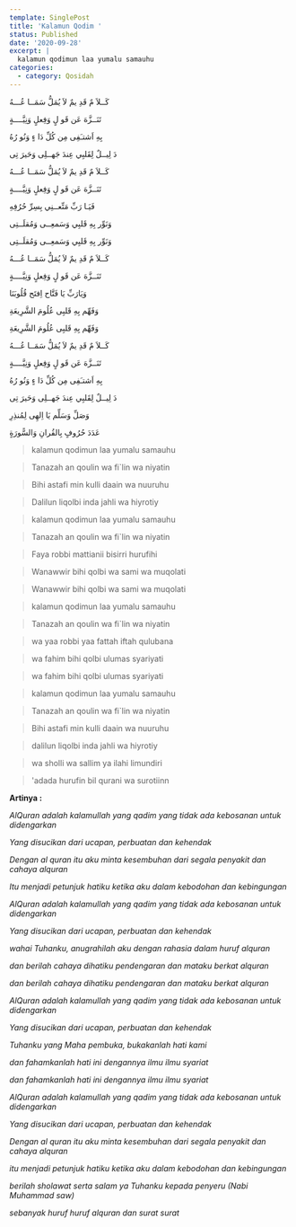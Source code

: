 ```yaml
---
template: SinglePost
title: 'Kalamun Qodim '
status: Published
date: '2020-09-28'
excerpt: |
  kalamun qodimun laa yumalu samauhu
categories:
  - category: Qosidah
---
```

كَــلاَ مٌ قَدِ يمٌ لاَ يُمَلُّ سَمَــا عُـــهُ


تَنَــزَّهَ عَن قَو لٍ وَفِعلٍ وَنِيَّــــةٍ

  
بِهِ اَشتـَفِى مِن كُلِّ دَا ءٍ وَنُو رُهُ


دَ لِيــلٌ لِقَلبِي عِندَ جَهــلِى وَحَيرَ تِى


كَــلاَ مٌ قَدِ يمٌ لاَ يُمَلُّ سَمَــا عُـــهُ


تَنَــزَّهَ عَن قَو لٍ وَفِعلٍ وَنِيَّــــةٍ


فَيَـا رَبِّ مَتِّعــنِي بِسِرِّ حُرُفِهِ


وَنَوِّر بِهِ قَلبِي وَسَمعِــى وَمُقلَــتِى


وَنَوِّر بِهِ قَلبِي وَسَمعِــى وَمُقلَــتِى


كَــلاَ مٌ قَدِ يمٌ لاَ يُمَلُّ سَمَــا عُـــهُ


تَنَــزَّهَ عَن قَو لٍ وَفِعلٍ وَنِيَّــــةٍ


وَيَارَبِّ يَا فَتَّاح اِفتَح قُلُوبَنَا


وَفَهِّم بِهِ قَلبِى عُلُومَ الشَّرِيعَةِ


وَفَهِّم بِهِ قَلبِى عُلُومَ الشَّرِيعَةِ


كَــلاَ مٌ قَدِ يمٌ لاَ يُمَلُّ سَمَــا عُـــهُ


تَنَــزَّهَ عَن قَو لٍ وَفِعلٍ وَنِيَّــــةٍ


بِهِ اَشتـَفِى مِن كُلِّ دَا ءٍ وَنُو رُهُ


دَ لِيــلٌ لِقَلبِي عِندَ جَهــلِى وَحَيرَ تِى

وَصَلِّ وَسَلِّم يَا اِلهِى لِمُنذِرِ


عَدَدَ حُرُوفٍ بِالقُرانِ وَالسًّورَةٍ


> kalamun qodimun laa yumalu samauhu

> Tanazah an qoulin wa fi`lin wa niyatin

> Bihi astafi min kulli daain wa nuuruhu

> Dalilun liqolbi inda jahli wa hiyrotiy

> kalamun qodimun laa yumalu samauhu

> Tanazah an qoulin wa fi`lin wa niyatin

> Faya robbi mattianii bisirri hurufihi

> Wanawwir bihi qolbi wa sami wa muqolati

> Wanawwir bihi qolbi wa sami wa muqolati

> kalamun qodimun laa yumalu samauhu

> Tanazah an qoulin wa fi`lin wa niyatin

> wa yaa robbi yaa fattah iftah qulubana

> wa fahim bihi qolbi ulumas syariyati

> wa fahim bihi qolbi ulumas syariyati

> kalamun qodimun laa yumalu samauhu

> Tanazah an qoulin wa fi`lin wa niyatin

> Bihi astafi min kulli daain wa nuuruhu

> dalilun liqolbi inda jahli wa hiyrotiy

> wa sholli wa sallim ya ilahi limundiri

> 'adada hurufin bil qurani wa surotiinn


**Artinya :**

_AlQuran adalah kalamullah yang qadim yang tidak ada kebosanan untuk didengarkan_

_Yang disucikan dari ucapan, perbuatan dan kehendak_

_Dengan al quran itu aku minta kesembuhan dari segala penyakit dan cahaya alquran_

_Itu menjadi petunjuk hatiku ketika aku dalam kebodohan dan kebingungan_

_AlQuran adalah kalamullah yang qadim yang tidak ada kebosanan untuk didengarkan_

_Yang disucikan dari ucapan, perbuatan dan kehendak_

_wahai Tuhanku, anugrahilah aku dengan rahasia dalam huruf alquran_

_dan berilah cahaya dihatiku pendengaran dan mataku berkat alquran_ 

_dan berilah cahaya dihatiku pendengaran dan mataku berkat alquran_

_AlQuran adalah kalamullah yang qadim yang tidak ada kebosanan untuk didengarkan_

_Yang disucikan dari ucapan, perbuatan dan kehendak_

_Tuhanku yang Maha pembuka, bukakanlah hati kami_

_dan fahamkanlah hati ini dengannya ilmu ilmu syariat_

_dan fahamkanlah hati ini dengannya ilmu ilmu syariat_

_AlQuran adalah kalamullah yang qadim yang tidak ada kebosanan untuk didengarkan_

_Yang disucikan dari ucapan, perbuatan dan kehendak_

_Dengan al quran itu aku minta kesembuhan dari segala penyakit dan cahaya alquran_

_itu menjadi petunjuk hatiku ketika aku dalam kebodohan dan kebingungan_

_berilah sholawat serta salam ya Tuhanku kepada penyeru (Nabi Muhammad saw)_

_sebanyak huruf huruf alquran dan surat surat_
